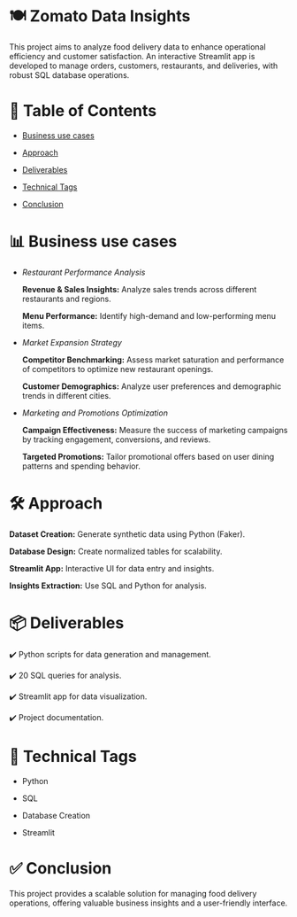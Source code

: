 # 🍽️ Zomato Data Insights

This project aims to analyze food delivery data to enhance operational efficiency and customer satisfaction. An interactive Streamlit app is developed to manage orders, customers, restaurants, and deliveries, with robust SQL database operations.


# 📑 Table of Contents

- [Business use cases](#Business_use_cases)

- [Approach](#Approach)
  
- [Deliverables](#Deliverables)

- [Technical Tags](#Technical_Tags)

- [Conclusion](#Conclusion)

  
# 📊 Business use cases

  - *Restaurant Performance Analysis*
    
    **Revenue & Sales Insights:**
        Analyze sales trends across different restaurants and regions.
    
    **Menu Performance:**
        Identify high-demand and low-performing menu items.
  
 - *Market Expansion Strategy*
    
    **Competitor Benchmarking:**
       Assess market saturation and performance of competitors to optimize new restaurant openings.
    
    **Customer Demographics:**
       Analyze user preferences and demographic trends in different cities.
  
 - *Marketing and Promotions Optimization*
  
    **Campaign Effectiveness:**
        Measure the success of marketing campaigns by tracking engagement, conversions, and reviews.
    
    **Targeted Promotions:**
        Tailor promotional offers based on user dining patterns and spending behavior.
    

# 🛠️ Approach

  **Dataset Creation:** Generate synthetic data using Python (Faker).
  
  **Database Design:** Create normalized tables for scalability.
  
  **Streamlit App:** Interactive UI for data entry and insights.
  
  **Insights Extraction:** Use SQL and Python for analysis.
  

# 📦 Deliverables

  ✔️ Python scripts for data generation and management.
  
  ✔️ 20 SQL queries for analysis.
  
  ✔️ Streamlit app for data visualization.
  
  ✔️ Project documentation.
    

# 🔧 Technical Tags

  - Python

  - SQL

  - Database Creation

  - Streamlit 


# ✅ Conclusion

  This project provides a scalable solution for managing food delivery operations, offering valuable business insights and a user-friendly interface.
